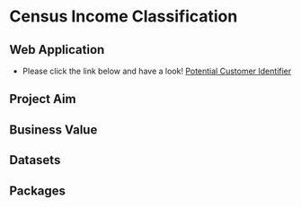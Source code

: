 # Census Income Classification

## Web Application
* Please click the link below and have a look!
[Potential Customer Identifier](https://share.streamlit.io/yatfungleung/census-income-classification/main/app.py)

## Project Aim

## Business Value

## Datasets

## Packages
